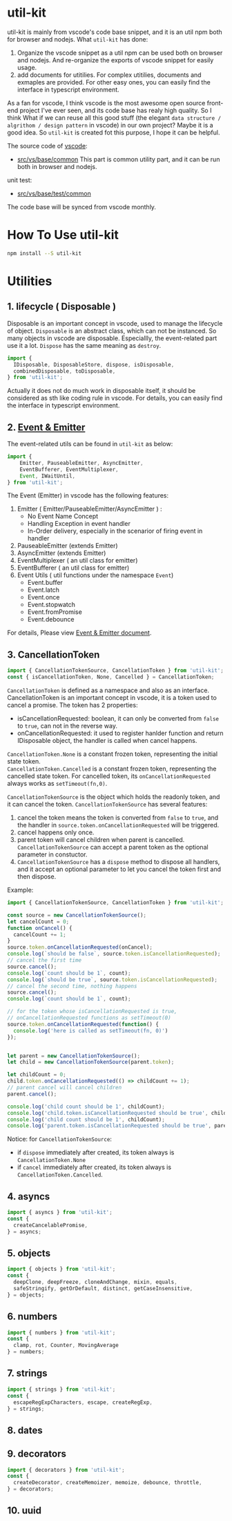 # util-kit

util-kit is mainly from vscode's code base snippet, and it is an util npm both for browser and nodejs. What `util-kit` has done:     
1. Organize the vscode snippet as a util npm can be used both on browser and nodejs. And re-organize the exports of vscode snippet for easily usage.    
2. add documents for utitilies. For complex utitilies, documents and exmaples are provided. For other easy ones, you can easily find the interface in typescript environment.           

As a fan for vscode, I think vscode is the most awesome open source front-end project I've ever seen, and its code base has realy high quality. So I think What if we can reuse all this good stuff (the elegant `data structure / algrithom / design pattern` in vscode) in our own project? Maybe it is a good idea. So `util-kit` is created fot this purpose, I hope it can be helpful.   

The source code of [vscode](https://github.com/microsoft/vscode):
* [src/vs/base/common](https://github.com/microsoft/vscode/tree/master/src/vs/base/common)
This part is common utility part, and it can be run both in browser and nodejs.

unit test:
* [src/vs/base/test/common](https://github.com/microsoft/vscode/tree/master/src/vs/base/test/common)


The code base will be synced from vscode monthly.   


# How To Use util-kit
```bash
npm install --S util-kit
```

# Utilities
## 1. lifecycle ( Disposable )
Disposable is an important concept in vscode, used to manage the lifecycle of object. `Disposable` is an abstract class, which can not be instanced. 
So many objects in vscode are disposable. Especiallly, the event-related part use it a lot. `Dispose` has the same meaning as `destroy`. 
 
```ts
import { 
  IDisposable, DisposableStore, dispose, isDisposable, 
  combinedDisposable, toDisposable, 
} from 'util-kit';
```
Actually it does not do much work in disposable itself, it should be considered as sth like coding rule in vscode. 
For details, you can easily find the interface in typescript environment. 

## 2. [Event & Emitter ](https://github.com/wangmengHB/utilities-library/blob/master/packages/util-kit/docs/event.md)

The event-related utils can be found in `util-kit` as below: 
```ts
import { 
	Emitter, PauseableEmitter, AsyncEmitter,
	EventBufferer, EventMultiplexer, 
	Event, IWaitUntil,
} from 'util-kit';
```

The Event (Emitter) in vscode has the following features:    
1. Emitter ( Emitter/PauseableEmitter/AsyncEmitter ) : 
	* No Event Name Concept				
	* Handling Exception in event handler		
	* In-Order delivery, especially in the scenarior of firing event in handler       
2. PauseableEmitter (extends Emitter)	
3. AsyncEmitter (extends Emitter)	
4. EventMultiplexer ( an util class for emitter)
5. EventBufferer ( an util class for emitter)	
6. Event Utils ( util functions under the namespace `Event`)    
    * Event.buffer    
    * Event.latch     
    * Event.once 
    * Event.stopwatch 
    * Event.fromPromise 
    * Event.debounce

For details, Please view [Event & Emitter document](https://github.com/wangmengHB/utilities-library/blob/master/packages/util-kit/docs/event.md).

## 3. CancellationToken
```ts
import { CancellationTokenSource, CancellationToken } from 'util-kit';
const { isCancellationToken, None, Cancelled } = CancellationToken;
```
`CancellationToken` is defined as a namespace and also as an interface. 
CancellationToken is an important concept in vscode, it is a token used to cancel a promise. The token has 2 properties:
* isCancellationRequested: boolean, it can only be converted from `false` to `true`, can not in the reverse way.  
* onCancellationRequested: it used to register hanlder function and return IDisposable object, the handler is called when cancel happens.   

`CancellationToken.None` is a constant frozen token, representing the initial state token.  
`CancellationToken.Cancelled` is a constant frozen token, representing the cancelled state token. For cancelled token, its `onCancellationRequested` always works as `setTimeout(fn,0)`.

`CancellationTokenSource` is the object which holds the readonly token, and it can cancel the token. `CancellationTokenSource` has several features:
1. cancel the token means the token is converted from `false` to `true`, and the handler in `source.token.onCancellationRequested` will be triggered.  
2. cancel happens only once.         
3. parent token will cancel children when parent is cancelled. `CancellationTokenSource` can accept a parent token as the optional parameter in constuctor.  
4. `CancellationTokenSource` has a `dispose` method to dispose all handlers, and it accept an optional parameter to let you cancel the token first and then dispose.

Example: 
```ts
import { CancellationTokenSource, CancellationToken } from 'util-kit';

const source = new CancellationTokenSource();
let cancelCount = 0;
function onCancel() {
  cancelCount += 1;
}
source.token.onCancellationRequested(onCancel);
console.log(`should be false`, source.token.isCancellationRequested);
// cancel the first time
source.cancel();
console.log(`count should be 1`, count);
console.log(`should be true`, source.token.isCancellationRequested);
// cancel the second time, nothing happens
source.cancel();
console.log(`count should be 1`, count);

// for the token whose isCancellationRequested is true,
// onCancellationRequested functions as setTimeout(0)
source.token.onCancellationRequested(function() {
  console.log('here is called as setTimeout(fn, 0)')
});


let parent = new CancellationTokenSource();
let child = new CancellationTokenSource(parent.token);

let childCount = 0;
child.token.onCancellationRequested(() => childCount += 1);
// parent cancel will cancel children
parent.cancel();

console.log('child count should be 1', childCount);
console.log('child.token.isCancellationRequested should be true', child.token.isCancellationRequested);
console.log('child count should be 1', childCount);
console.log('parent.token.isCancellationRequested should be true', parent.token.isCancellationRequested);
```

Notice: for `CancellationTokenSource`:
* if `dispose` immediately after created, its token always is `CancellationToken.None`
* if `cancel` immediately after created, its token always is `CancellationToken.Cancelled`.


## 4. asyncs
```ts
import { asyncs } from 'util-kit';
const {
  createCancelablePromise, 
} = asyncs;
```


## 5. objects
```ts
import { objects } from 'util-kit';
const {
  deepClone, deepFreeze, cloneAndChange, mixin, equals, 
  safeStringify, getOrDefault, distinct, getCaseInsensitive, 
} = objects;
```

## 6. numbers
```ts
import { numbers } from 'util-kit';
const {
  clamp, rot, Counter, MovingAverage 
} = numbers;
```

## 7. strings 
```ts
import { strings } from 'util-kit';
const {
  escapeRegExpCharacters, escape, createRegExp, 
} = strings;
```

## 8. dates

## 9. decorators
```ts
import { decorators } from 'util-kit';
const {
  createDecorator, createMemoizer, memoize, debounce, throttle, 
} = decorators;
```

## 10. uuid























